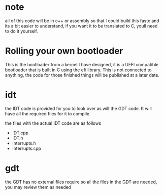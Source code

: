 # note

all of this code will be in c++ or assembly so that I could build this faste and its a bit easier to understand, if you want it to be translated to C, youll need to do it yourself.

# Rolling your own bootloader

This is the bootloader from a kernel I have designed, it is a UEFI compatible bootloader that is built in C using the efi library. This is not connected to anything, the code for those finished things will be published at a later date.

# idt

the IDT code is provided for you to look over as will the GDT code. It will have all the required files for it to compile.

the files with the actual IDT code are as follows

- IDT.cpp
- IDT.h
- interrupts.h
- interrupts.cpp

# gdt

the GDT has no external files require so all the files in the GDT are needed, you may review them as needed
